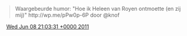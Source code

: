 > Waargebeurde humor: "Hoe ik Heleen van Royen ontmoette \(en zij mij\)" http://wp\.me/pPw0p\-6P door @knof

<img src="../../media/tweet.ico" width="12" /> [Wed Jun 08 21:03:31 +0000 2011](https://twitter.com/DromerDenker/status/78567858350731265)